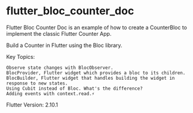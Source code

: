 # flutter_bloc_counter_doc

Flutter Bloc Counter Doc is an example of how to create a CounterBloc to implement the classic Flutter Counter App.

Build a Counter in Flutter using the Bloc library.

Key Topics:

    Observe state changes with BlocObserver.
    BlocProvider, Flutter widget which provides a bloc to its children.
    BlocBuilder, Flutter widget that handles building the widget in response to new states.
    Using Cubit instead of Bloc. What's the difference?
    Adding events with context.read.⚡

Flutter Version: 2.10.1